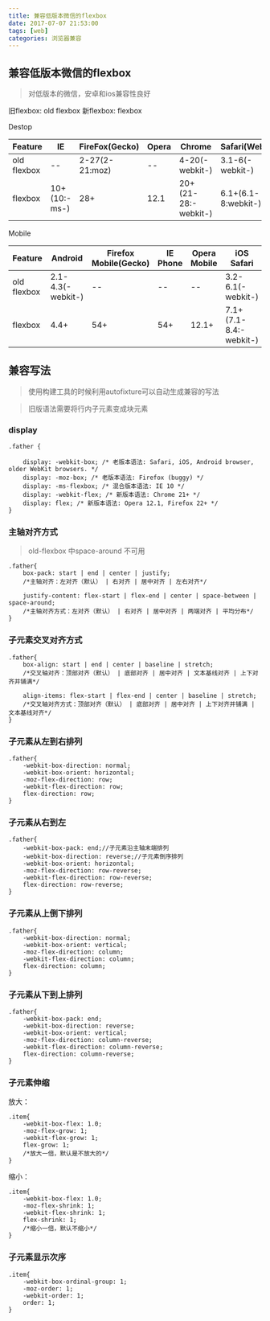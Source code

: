 ```yaml
---
title: 兼容低版本微信的flexbox
date: 2017-07-07 21:53:00
tags: [web]
categories: 浏览器兼容
---
```


## 兼容低版本微信的flexbox

> 对低版本的微信，安卓和ios兼容性良好

旧flexbox: old flexbox
新flexbox: flexbox

Destop

| Feature     | IE           | FireFox(Gecko) | Opera | Chrome              | Safari(WebKit)      |
| ----------- | ------------ | -------------- | ----- | ------------------- | ------------------- |
| old flexbox | --           | 2-27(2-21:moz) | --    | 4-20(-webkit-)      | 3.1-6(-webkit-)     |
| flexbox     | 10+(10:-ms-) | 28+            | 12.1  | 20+(21-28:-webkit-) | 6.1+(6.1-8:webkit-) |

Mobile

| Feature     | Android           | Firefox Mobile(Gecko) | IE Phone | Opera Mobile | iOS Safari             |
| ----------- | ----------------- | --------------------- | -------- | ------------ | ---------------------- |
| old flexbox | 2.1-4.3(-webkit-) | --                    | --       | --           | 3.2-6.1(-webkit-)      |
| flexbox     | 4.4+              | 54+                   | 54+      | 12.1+        | 7.1+(7.1-8.4:-webkit-) |



## 兼容写法



> 使用构建工具的时候利用autofixture可以自动生成兼容的写法

>旧版语法需要将行内子元素变成块元素



### display

```
.father {

 	display: -webkit-box; /* 老版本语法: Safari, iOS, Android browser, older WebKit browsers. */
    display: -moz-box; /* 老版本语法: Firefox (buggy) */
    display: -ms-flexbox; /* 混合版本语法: IE 10 */
    display: -webkit-flex; /* 新版本语法: Chrome 21+ */
    display: flex; /* 新版本语法: Opera 12.1, Firefox 22+ */    
}
```

### 主轴对齐方式

>old-flexbox 中space-around 不可用

```
.father{
    box-pack: start | end | center | justify;
    /*主轴对齐：左对齐（默认） | 右对齐 | 居中对齐 | 左右对齐*/

    justify-content: flex-start | flex-end | center | space-between | space-around;
    /*主轴对齐方式：左对齐（默认） | 右对齐 | 居中对齐 | 两端对齐 | 平均分布*/
}
```

### 子元素交叉对齐方式

```
.father{
    box-align: start | end | center | baseline | stretch;
    /*交叉轴对齐：顶部对齐（默认） | 底部对齐 | 居中对齐 | 文本基线对齐 | 上下对齐并铺满*/

    align-items: flex-start | flex-end | center | baseline | stretch;
    /*交叉轴对齐方式：顶部对齐（默认） | 底部对齐 | 居中对齐 | 上下对齐并铺满 | 文本基线对齐*/
}
```
### 子元素从左到右排列

```
.father{
    -webkit-box-direction: normal;
    -webkit-box-orient: horizontal;
    -moz-flex-direction: row;
    -webkit-flex-direction: row;
    flex-direction: row;
}
```

### 子元素从右到左

```
.father{
    -webkit-box-pack: end;//子元素沿主轴末端排列
    -webkit-box-direction: reverse;//子元素倒序排列
    -webkit-box-orient: horizontal;
    -moz-flex-direction: row-reverse;
    -webkit-flex-direction: row-reverse;
    flex-direction: row-reverse;
}
```

### 子元素从上倒下排列

```
.father{
    -webkit-box-direction: normal;
    -webkit-box-orient: vertical;
    -moz-flex-direction: column;
    -webkit-flex-direction: column;
    flex-direction: column;
}
```

### 子元素从下到上排列

```
.father{
    -webkit-box-pack: end;
    -webkit-box-direction: reverse;
    -webkit-box-orient: vertical;
    -moz-flex-direction: column-reverse;
    -webkit-flex-direction: column-reverse;
    flex-direction: column-reverse;
}
```

### 子元素伸缩

放大：

```
.item{
    -webkit-box-flex: 1.0;
    -moz-flex-grow: 1;
    -webkit-flex-grow: 1;
    flex-grow: 1;
    /*放大一倍，默认是不放大的*/
}
```

缩小：

```
.item{
    -webkit-box-flex: 1.0;
    -moz-flex-shrink: 1;
    -webkit-flex-shrink: 1;
    flex-shrink: 1;
    /*缩小一倍，默认不缩小*/
}
```

### 子元素显示次序

```
.item{
    -webkit-box-ordinal-group: 1;
    -moz-order: 1;
    -webkit-order: 1;
    order: 1;
}
```